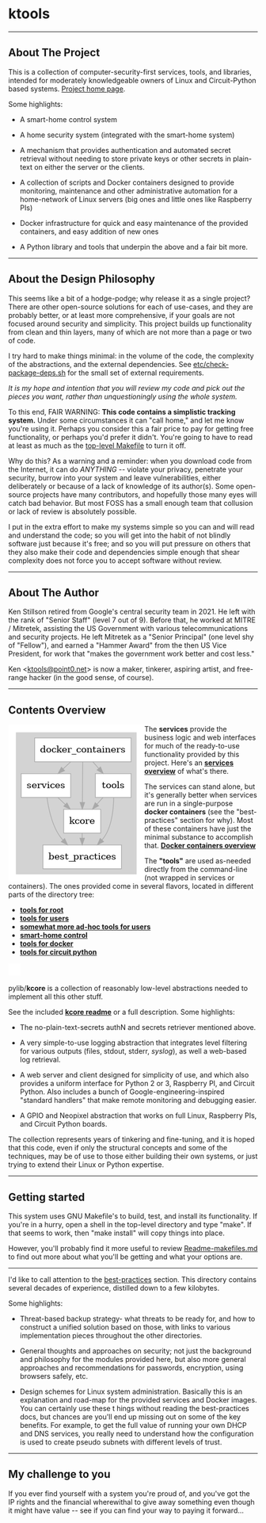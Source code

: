 # ktools

- - -

## About The Project

This is a collection of computer-security-first services, tools, and
libraries, intended for moderately knowledgeable owners of Linux and
Circuit-Python based systems.  [Project home page](https://k3n.cc/0).

Some highlights:

- A smart-home control system

- A home security system (integrated with the smart-home system)

- A mechanism that provides authentication and automated secret retrieval
  without needing to store private keys or other secrets in plain-text on
  either the server or the clients.

- A collection of scripts and Docker containers designed to provide
  monitoring, maintenance and other administrative automation for a
  home-network of Linux servers (big ones and little ones like Raspberry PIs)

- Docker infrastructure for quick and easy maintenance of the provided
  containers, and easy addition of new ones

- A Python library and tools that underpin the above and a fair bit more.


- - -

## About the Design Philosophy

This seems like a bit of a hodge-podge; why release it as a single project?
There are other open-source solutions for each of use-cases, and they are
probably better, or at least more comprehensive, if your goals are not focused
around security and simplicity.  This project builds up functionality from
clean and thin layers, many of which are not more than a page or two of code.

I try hard to make things minimal: in the volume of the code, the complexity
of the abstractions, and the external dependencies.  See
[etc/check-package-deps.sh](etc/check-package-deps.sh) for the small set of
external requirements.

*It is my hope and intention that you will review my code and pick out the
pieces you want, rather than unquestioningly using the whole system.*

To this end, FAIR WARNING: **This code contains a simplistic tracking system.**
Under some circumstances it can "call home," and let me know you're using it.
Perhaps you consider this a fair price to pay for getting free functionality,
or perhaps you'd prefer it didn't.  You're going to have to read at least as
much as the [top-level Makefile](./Makefile) to turn it off.

Why do this?  As a warning and a reminder: when you download code from the
Internet, it can do *ANYTHING* -- violate your privacy, penetrate your
security, burrow into your system and leave vulnerabilities, either
deliberately or because of a lack of knowledge of its author(s).  Some
open-source projects have many contributors, and hopefully those many eyes
will catch bad behavior.  But most FOSS has a small enough team that collusion
or lack of review is absolutely possible.

I put in the extra effort to make my systems simple so you can and will read
and understand the code; so you will get into the habit of not blindly
software just because it's free; and so you will put pressure on others that
they also make their code and dependencies simple enough that shear complexity
does not force you to accept software without review.

- - -

## About The Author

Ken Stillson retired from Google's central security team in 2021.  He left
with the rank of "Senior Staff" (level 7 out of 9).  Before that, he worked at
MITRE / Mitretek, assisting the US Government with various telecommunications
and security projects.  He left Mitretek as a "Senior Principal" (one level
shy of "Fellow"), and earned a "Hammer Award" from the then US Vice President,
for work that "makes the government work better and cost less."

Ken <<ktools@point0.net>> is now a maker, tinkerer, aspiring artist, and
free-range hacker (in the good sense, of course).

- - -

## Contents Overview

<img align="left" src="etc/graphviz/overview.png">

The **services** provide the business logic and web interfaces for much of the
ready-to-use functionality provided by this project.  Here's an
**[services overview](services/README-services.md)** of what's there.

The services can stand alone, but it's generally better when services are run
in a single-purpose **docker containers** (see the "best-practices" section
for why).  Most of these containers have just the minimal substance to
accomplish that.  **[Docker containers overview](docker-containers/README-containers.md)**

The **"tools"** are used as-needed directly from the command-line (not wrapped
in services or containers).  The ones provided come in several flavors,
located in different parts of the directory tree:

- **[tools for root](tools-for-root/README-root-tools.md)**
- **[tools for users](pylib/tools/README-user-tools.md)**
- **[somewhat more ad-hoc tools for users](tools-etc/README-tools-etc.md)**
- **[smart-home control](pylib/home_control/README-home-control.md)**
- **[tools for docker](docker-infrastructure/README-docker-tools.md)**
- **[tools for circuit python](pylib/circuitpy_sim/README-circuitpy.md)**

<!-- slimy way to force a break to beyond the image: -->
<img src="etc/1x1.png" height=25>


pylib/**kcore** is a collection of reasonably low-level abstractions needed to
implement all this other stuff.

See the included **[kcore readme](pylib/kcore/README-kcore.md)**
or a full description.  Some highlights:

- The no-plain-text-secrets authN and secrets retriever mentioned above.

- A very simple-to-use logging abstraction that integrates level filtering for
  various outputs (files, stdout, stderr, *syslog*), as well a web-based log
  retrieval.

- A web server and client designed for simplicity of use, and which also
  provides a uniform interface for Python 2 or 3, Raspberry PI, and Circuit
  Python.  Also includes a bunch of Google-engineering-inspired "standard
  handlers" that make remote monitoring and debugging easier.

- A GPIO and Neopixel abstraction that works on full Linux, Raspberry PIs,
  and Circuit Python boards.

The collection represents years of tinkering and fine-tuning, and it is hoped
that this code, even if only the structural concepts and some of the
techniques, may be of use to those either building their own systems, or just
trying to extend their Linux or Python expertise.

- - -

## Getting started

This system uses GNU Makefile's to build, test, and install its functionality.
If you're in a hurry, open a shell in the top-level directory and type "make".
If that seems to work, then "make install" will copy things into place.

However, you'll probably find it more useful to review
[Readme-makefiles.md](Readme-makefiles.md) to find out more about what you'll
be getting and what your options are.


- - -

I'd like to call attention to the
[best-practices](best-practices/README-best-practices.md) section.  This
directory contains several decades of experience, distilled down to a few
kilobytes.

Some highlights:

- Threat-based backup strategy- what threats to be ready for, and how to
  construct a unified solution based on those, with links to various
  implementation pieces throughout the other directories.

- General thoughts and approaches on security; not just the background and
  philosophy for the modules provided here, but also more general approaches
  and recommendations for passwords, encryption, using browsers safely, etc.

- Design schemes for Linux system administration.  Basically this is an
  explanation and road-map for the provided services and Docker images.  You
  can certainly use these t hings without reading the best-practices docs, but
  chances are you'll end up missing out on some of the key benefits.  For
  example, to get the full value of running your own DHCP and DNS services,
  you really need to understand how the configuration is used to create pseudo
  subnets with different levels of trust.

- - -

## My challenge to you

If you ever find yourself with a system you're proud of, and you've got the IP
rights and the financial wherewithal to give away something even though it
might have value -- see if you can find your way to paying it forward...

